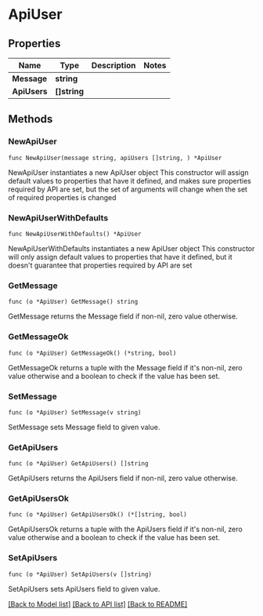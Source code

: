 # ApiUser

## Properties

Name | Type | Description | Notes
------------ | ------------- | ------------- | -------------
**Message** | **string** |  | 
**ApiUsers** | **[]string** |  | 

## Methods

### NewApiUser

`func NewApiUser(message string, apiUsers []string, ) *ApiUser`

NewApiUser instantiates a new ApiUser object
This constructor will assign default values to properties that have it defined,
and makes sure properties required by API are set, but the set of arguments
will change when the set of required properties is changed

### NewApiUserWithDefaults

`func NewApiUserWithDefaults() *ApiUser`

NewApiUserWithDefaults instantiates a new ApiUser object
This constructor will only assign default values to properties that have it defined,
but it doesn't guarantee that properties required by API are set

### GetMessage

`func (o *ApiUser) GetMessage() string`

GetMessage returns the Message field if non-nil, zero value otherwise.

### GetMessageOk

`func (o *ApiUser) GetMessageOk() (*string, bool)`

GetMessageOk returns a tuple with the Message field if it's non-nil, zero value otherwise
and a boolean to check if the value has been set.

### SetMessage

`func (o *ApiUser) SetMessage(v string)`

SetMessage sets Message field to given value.


### GetApiUsers

`func (o *ApiUser) GetApiUsers() []string`

GetApiUsers returns the ApiUsers field if non-nil, zero value otherwise.

### GetApiUsersOk

`func (o *ApiUser) GetApiUsersOk() (*[]string, bool)`

GetApiUsersOk returns a tuple with the ApiUsers field if it's non-nil, zero value otherwise
and a boolean to check if the value has been set.

### SetApiUsers

`func (o *ApiUser) SetApiUsers(v []string)`

SetApiUsers sets ApiUsers field to given value.



[[Back to Model list]](../README.md#documentation-for-models) [[Back to API list]](../README.md#documentation-for-api-endpoints) [[Back to README]](../README.md)


